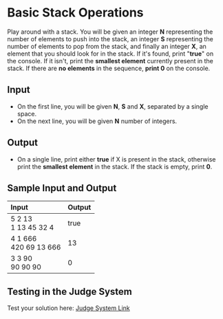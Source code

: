 # Basic Stack Operations

Play around with a stack. You will be given an integer **N** representing the number of elements to push into the stack,
an integer **S** representing the number of elements to pop from the stack, and finally an integer **X**, an element that you should look for in the stack.
If it's found, print "**true**" on the console.
If it isn't, print the **smallest element** currently present in the stack. If there are **no elements** in the sequence, **print 0** on the console.
 
## Input

- On the first line, you will be given **N**, **S** and **X**, separated by a single space.
- On the next line, you will be given **N** number of integers.

## Output

- On a single line, print either **true** if X is present in the stack, otherwise print the **smallest element** in the stack. If the stack is empty, print **0**.

## Sample Input and Output  
    
| **Input** | **Output** |  
| :--- | :--- | 
| 5 2 13<br> 1 13 45 32 4 | true |
| 4 1 666<br> 420 69 13 666 | 13 |
| 3 3 90<br> 90 90 90 | 0 |

## Testing in the Judge System  
    
Test your solution here: [Judge System Link](https://judge.softuni.org/Contests/Practice/Index/1447#0) 
